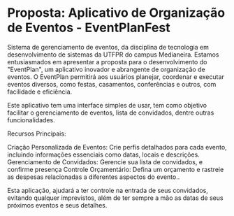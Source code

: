 # Proposta: Aplicativo de Organização de Eventos - EventPlanFest
Sistema de gerenciamento de eventos, da disciplina de tecnologia em desenvolvimento de sistemas da UTFPR do campus Medianeira.
Estamos entusiasmados em apresentar a proposta para o desenvolvimento do "EventPlan", um aplicativo inovador e abrangente de organização de eventos. O EventPlan permitirá aos usuários planejar, coordenar e executar eventos diversos, como festas, casamentos, conferências e outros, com facilidade e eficiência.


Este aplicativo tem uma interface simples de usar, tem como objetivo facilitar o gerenciamento de eventos, lista de convidados, dentre outras funcionalidades.

Recursos Principais:

Criação Personalizada de Eventos: Crie perfis detalhados para cada evento, incluindo informações essenciais como datas, locais e descrições.
Gerenciamento de Convidados: Gerencie sua lista de convidados, e confirme presença
Controle Orçamentário: Defina um orçamento e rastreie as despesas relacionadas a diferentes aspectos do evento..

Esta aplicação, ajudará a ter controle na entrada de seus convidados, evitando qualquer imprevistos, além de ter sempre a mão as datas de seus próximos eventos e seus detalhes.
